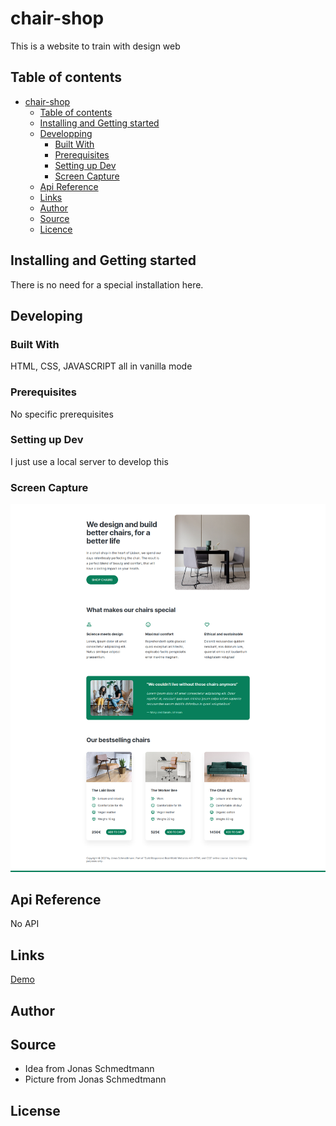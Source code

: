 # chair-shop

This is a website to train with design web

## Table of contents

- [chair-shop](#chair-shop)
  - [Table of contents](#table-of-contents)
  - [Installing and Getting started](#installing-and-getting-started)
  - [Developping](#developing)
    - [Built With](#built-with)
    - [Prerequisites](#prerequisites)
    - [Setting up Dev](#setting-up-dev)
    - [Screen Capture](#screen-capture)
  - [Api Reference](#api-reference)
  - [Links](#links)
  - [Author](#author)
  - [Source](#source)
  - [Licence](#license)

## Installing and Getting started

There is no need for a special installation here.

## Developing

### Built With

HTML, CSS, JAVASCRIPT all in vanilla mode

### Prerequisites

No specific prerequisites

### Setting up Dev

I just use a local server to develop this

### Screen Capture
![Screen Capture](https://github.com/kevinbdx35/chair-shop/blob/main/screen-capture.png?raw=true)

## Api Reference

No API

## Links

[Demo](https://kevinbdx35.github.io/chair-shop/)

## Author

## Source

- Idea from Jonas Schmedtmann
- Picture from Jonas Schmedtmann


## License
